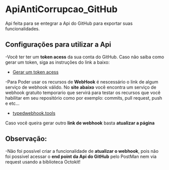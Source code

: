 # ApiAntiCorrupcao_GitHub
Api feita para se entegrar a Api do GitHub para exportar suas funcionalidades.

## Configurações para utilizar a Api
-Você ter ter um **token acess** da sua conta do GitHub. Caso não saiba como gerar um token, siga as instruções do link a baixo:
- [Gerar um token acess](https://docs.github.com/pt/github-ae@latest/authentication/keeping-your-account-and-data-secure/managing-your-personal-access-tokens)

-Para Poder usar os recursos de **WebHook** é nescessário o link de algum serviço de webhook válido. No **site abaixo** você encontra um serviço de webhook gratuito temporario que servirá para testar os recursos que
você habilitar em seu repositório como por exemplo: commits, pull request, push e etc...
- [typedwebhook.tools](https://typedwebhook.tools/)

Caso você queira gerar outro **link de webhook** basta **atualizar a página**

## Observação:
-Não foi possível criar a funcionalidade de **atualizar o webhook**, pois não foi possivel acessar o **end point da Api do GitHub** pelo PostMan nem via request usando a biblioteca Octokit!

